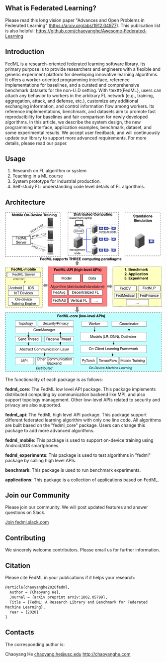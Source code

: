 ## What is Federated Learning?
Please read this long vision paper "Advances and Open Problems in Federated Learning" (https://arxiv.org/abs/1912.04977).
This publication list is also helpful: https://github.com/chaoyanghe/Awesome-Federated-Learning

## Introduction
FedML is a research-oriented federated learning software library. Its primary purpose is to provide researchers and engineers with a flexible and generic experiment platform for developing innovative learning algorithms. It offers a worker-oriented programming interface, reference implementations for baselines, and a curated and comprehensive benchmark datasets for the non-I.I.D setting. With \texttt{FedML}, users can attach any behavior to workers in the arbitrary FL network (e.g., training, aggregation,  attack, and defense, etc.), customize any additional exchanging information, and control information flow among workers. Its reference implementations, benchmark, and datasets aim to promote fast reproducibility for baselines and fair comparison for newly developed algorithms. In this article, we describe the system design, the new programming interface, application examples, benchmark, dataset, and some experimental results. We accept user feedback, and will continuously update our library to support more advanced requirements.
For more details, please read our paper.

## Usage
1. Research on FL algorithm or system
2. Teaching in a ML course
3. System prototype for industrial production.
4. Self-study FL: understanding code level details of FL algorithms.

##  Architecture
![multi-gpu-server](./img/architecture_for_website.png)

The functionality of each package is as follows:

**fedml_core**: The FedML low level API package. This package implements distributed computing by communication backend like MPI, and also support topology management. 
Other low-level APIs related to security and privacy are also supported.

**fedml_api**: The FedML high level API package. This package support different federated learning algorithm with only one line code.
All algorithms are built based on the "fedml_core" package.
Users can change this package to add more advanced algorithms.

**fedml_mobile**: This package is used to support on-device training using Android/iOS smartphones. 

**fedml_experiments**: This package is used to test algorithms in "fedml" package by calling high level APIs.

**benchmark**: This package is used to run benchmark experiments.

**applications**: This package is a collection of applications based on FedML.


## Join our Community
Please join our community. We will post updated features and answer questions on Slack.

[Join fedml.slack.com](https://join.slack.com/t/fedml/shared_invite/zt-gbpi8y2o-QMU0vhVHjm9Y9gqQu~eygg)


## Contributing
We sincerely welcome contributors. Please email us for further information. 

## Citation
Please cite FedML in your publications if it helps your research:
```
@article{chaoyanghe2020fedml,
  Author = {Chaoyang He},
  Journal = {arXiv preprint arXiv:1802.05799},
  Title = {FedML: A Research Library and Benchmark for Federated Machine Learning},
  Year = {2020}
}
```

## Contacts
The corresponding author is:
 
Chaoyang He
chaoyang.he@usc.edu
http://chaoyanghe.com
